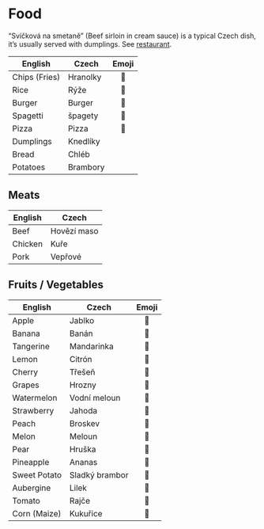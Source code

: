 Food
====

“Svíčková na smetaně” (Beef sirloin in cream sauce) is a typical Czech dish,
it’s usually served with dumplings. See [restaurant](Restaurant.md).

| English | Czech | Emoji |
| ------- | ----- |:-----:|
| Chips (Fries) | Hranolky | 🍟 |
| Rice | Rýže | 🍚 |
| Burger | Burger | 🍔 |
| Spagetti | špagety | 🍝 |
| Pizza | Pizza | 🍕 |
| Dumplings | Knedlíky |
| Bread | Chléb |
| Potatoes | Brambory |

## Meats

| English | Czech |
| ------- | ----- |
| Beef | Hovězí maso |
| Chicken | Kuře |
| Pork | Vepřové |

## Fruits / Vegetables

| English | Czech | Emoji |
| ------- | ----- |:-----:|
| Apple | Jablko | 🍏 |
| Banana | Banán | 🍌 |
| Tangerine | Mandarinka | 🍊 |
| Lemon | Citrón | 🍋 |
| Cherry | Třešeň | 🍒 |
| Grapes | Hrozny | 🍇 |
| Watermelon | Vodní meloun | 🍉 |
| Strawberry | Jahoda | 🍓 |
| Peach | Broskev | 🍑 |
| Melon | Meloun | 🍈 |
| Pear | Hruška | 🍐 |
| Pineapple | Ananas | 🍍 |
| Sweet Potato | Sladký brambor | 🍠 |
| Aubergine | Lilek | 🍆 |
| Tomato | Rajče | 🍅 |
| Corn (Maize) | Kukuřice | 🌽 |

